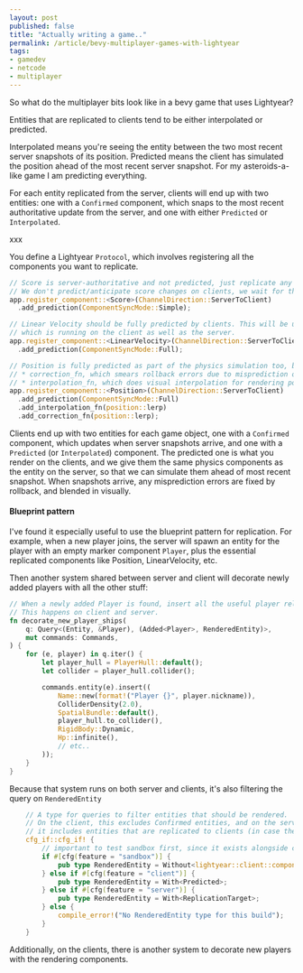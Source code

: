 ```yaml
--- 
layout: post
published: false
title: "Actually writing a game.."
permalink: /article/bevy-multiplayer-games-with-lightyear
tags: 
- gamedev
- netcode
- multiplayer
---
```


So what do the multiplayer bits look like in a bevy game that uses Lightyear?

Entities that are replicated to clients tend to be either interpolated or predicted.

Interpolated means you're seeing the entity between the two most recent server snapshots of its position.
Predicted means the client has simulated the position ahead of the most recent server snapshot. For my asteroids-a-like game I am predicting everything.

For each entity replicated from the server, clients will end up with two entities: one with a `Confirmed` component, which snaps to
the most recent authoritative update from the server, and one with either `Predicted` or `Interpolated`.

xxx



You define a Lightyear `Protocol`, which involves registering all the components you want to replicate.

```rust
// Score is server-authoritative and not predicted, just replicate any changes
// We don't predict/anticipate score changes on clients, we wait for the server to update scores.
app.register_component::<Score>(ChannelDirection::ServerToClient)
  .add_prediction(ComponentSyncMode::Simple);

// Linear Velocity should be fully predicted by clients. This will be update by the physics engine
// which is running on the client as well as the server.
app.register_component::<LinearVelocity>(ChannelDirection::ServerToClient)
  .add_prediction(ComponentSyncMode::Full);

// Position is fully predicted as part of the physics simulation too, but in addition we add:
// * correction_fn, which smears rollback errors due to misprediction over a few frames
// * interpolation_fn, which does visual interpolation for rendering positions between ticks
app.register_component::<Position>(ChannelDirection::ServerToClient)
  .add_prediction(ComponentSyncMode::Full)
  .add_interpolation_fn(position::lerp)
  .add_correction_fn(position::lerp);
```

Clients end up with two entities for each game object, one with a `Confirmed` component, which updates when server snapshots arrive, and one with a `Predicted` (or `Interpolated`) component. The predicted one is what you render on the clients, and we give them the same physics components as the entity on the server, so that we can simulate them ahead of most recent snapshot. When snapshots arrive, any misprediction errors are fixed by rollback, and blended in visually.

#### Blueprint pattern

I've found it especially useful to use the blueprint pattern for replication. For example, when a new player joins,
the server will spawn an entity for the player with an empty marker component `Player`, plus the essential replicated components like Position, LinearVelocity, etc.

Then another system shared between server and client will decorate newly added players with all the other stuff:

```rust
// When a newly added Player is found, insert all the useful player related components we need.
// This happens on client and server.
fn decorate_new_player_ships(
    q: Query<(Entity, &Player), (Added<Player>, RenderedEntity)>,
    mut commands: Commands,
) {
    for (e, player) in q.iter() {
        let player_hull = PlayerHull::default();
        let collider = player_hull.collider();

        commands.entity(e).insert((
            Name::new(format!("Player {}", player.nickname)),
            ColliderDensity(2.0),
            SpatialBundle::default(),
            player_hull.to_collider(),
            RigidBody::Dynamic,
            Hp::infinite(),
            // etc..
        ));
    }
}
```

Because that system runs on both server and clients, it's also filtering the query on `RenderedEntity`

```rust
    // A type for queries to filter entities that should be rendered.
    // On the client, this excludes Confirmed entities, and on the server,
    // it includes entities that are replicated to clients (in case the server runs a gui).
    cfg_if::cfg_if! {
        // important to test sandbox first, since it exists alongside client.
        if #[cfg(feature = "sandbox")] {
            pub type RenderedEntity = Without<lightyear::client::components::Confirmed>;
        } else if #[cfg(feature = "client")] {
            pub type RenderedEntity = With<Predicted>;
        } else if #[cfg(feature = "server")] {
            pub type RenderedEntity = With<ReplicationTarget>;
        } else {
            compile_error!("No RenderedEntity type for this build");
        }
    }
```



Additionally, on the clients, there is another system to decorate new players with the rendering components.